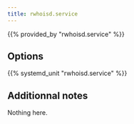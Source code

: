 ```yaml
---
title: rwhoisd.service
---
```


{{% provided_by "rwhoisd.service" %}}

## Options

{{% systemd_unit "rwhoisd.service" %}}

## Additionnal notes

Nothing here.
